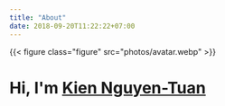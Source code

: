 ```yaml
---
title: "About"
date: 2018-09-20T11:22:22+07:00
---
```


{{< figure class="figure" src="photos/avatar.webp" >}}

<div class="contact-container">
        <h1>Hi, I'm <a href="./about">Kien Nguyen-Tuan</a></h1>
</div>
